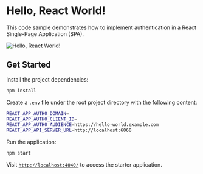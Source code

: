 # Hello, React World!

This code sample demonstrates how to implement authentication in a React Single-Page Application (SPA).

![Hello, React World!](https://cdn.auth0.com/blog/hello-auth0/hello-react.png)

## Get Started

Install the project dependencies:

```bash
npm install
```

Create a `.env` file under the root project directory with the following content:

```bash
REACT_APP_AUTH0_DOMAIN=
REACT_APP_AUTH0_CLIENT_ID=
REACT_APP_AUTH0_AUDIENCE=https://hello-world.example.com
REACT_APP_API_SERVER_URL=http://localhost:6060
```

Run the application:

```bash
npm start
```

Visit [`http://localhost:4040/`](http://localhost:4040/) to access the starter application.
